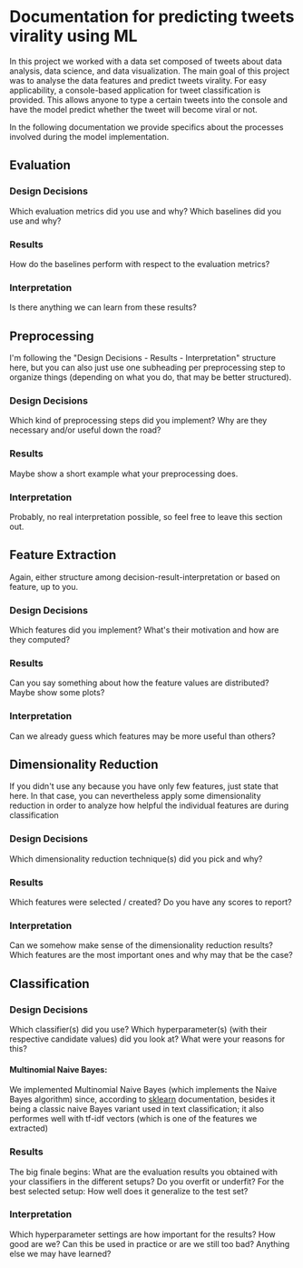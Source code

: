 # Documentation for predicting tweets virality using ML

In this project we worked with a data set composed of tweets about data analysis, data science, and data visualization.
The main goal of this project was to analyse the data features and predict tweets virality.
For easy applicability, a console-based application for tweet classification is provided. This allows anyone to type a 
certain tweets into the console and have the model predict whether the tweet will become viral or not.

In the following documentation we provide specifics about the processes involved during the model implementation.


## Evaluation

### Design Decisions

Which evaluation metrics did you use and why? 
Which baselines did you use and why?

### Results

How do the baselines perform with respect to the evaluation metrics?

### Interpretation

Is there anything we can learn from these results?

## Preprocessing

I'm following the "Design Decisions - Results - Interpretation" structure here,
but you can also just use one subheading per preprocessing step to organize
things (depending on what you do, that may be better structured).

### Design Decisions

Which kind of preprocessing steps did you implement? Why are they necessary
and/or useful down the road?

### Results

Maybe show a short example what your preprocessing does.

### Interpretation

Probably, no real interpretation possible, so feel free to leave this section out.

## Feature Extraction

Again, either structure among decision-result-interpretation or based on feature,
up to you.

### Design Decisions

Which features did you implement? What's their motivation and how are they computed?

### Results

Can you say something about how the feature values are distributed? Maybe show some plots?

### Interpretation

Can we already guess which features may be more useful than others?

## Dimensionality Reduction

If you didn't use any because you have only few features, just state that here.
In that case, you can nevertheless apply some dimensionality reduction in order
to analyze how helpful the individual features are during classification

### Design Decisions

Which dimensionality reduction technique(s) did you pick and why?

### Results

Which features were selected / created? Do you have any scores to report?

### Interpretation

Can we somehow make sense of the dimensionality reduction results?
Which features are the most important ones and why may that be the case?

## Classification

### Design Decisions

Which classifier(s) did you use? Which hyperparameter(s) (with their respective
candidate values) did you look at? What were your reasons for this?

#### Multinomial Naive Bayes:
We implemented Multinomial Naive Bayes (which implements the Naive Bayes algorithm) since, according to <a href="https://scikit-learn.org/stable/modules/naive_bayes.html">sklearn</a> documentation, besides it being a classic naive Bayes variant used in text classification; it also performes well with tf-idf vectors (which is one of the features we extracted)

### Results

The big finale begins: What are the evaluation results you obtained with your
classifiers in the different setups? Do you overfit or underfit? For the best
selected setup: How well does it generalize to the test set?

### Interpretation

Which hyperparameter settings are how important for the results?
How good are we? Can this be used in practice or are we still too bad?
Anything else we may have learned?


